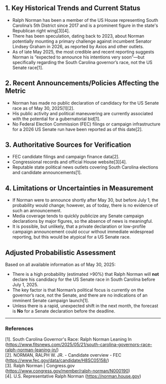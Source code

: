 ## 1. Key Historical Trends and Current Status

- Ralph Norman has been a member of the US House representing South Carolina’s 5th District since 2017 and is a prominent figure in the state's Republican right wing[3][4].
- There has been speculation, dating back to 2023, about Norman potentially mounting a primary challenge against incumbent Senator Lindsey Graham in 2026, as reported by Axios and other outlets.
- As of late May 2025, the most credible and recent reporting suggests Norman is “expected to announce his intentions very soon”—but specifically regarding the South Carolina governor’s race, not the US Senate race[1].

## 2. Recent Announcements/Policies Affecting the Metric

- Norman has made no public declaration of candidacy for the US Senate race as of May 30, 2025[1][2].
- His public activity and political maneuvering are currently associated with the potential for a gubernatorial bid[1].
- No Federal Election Commission (FEC) filings or campaign infrastructure for a 2026 US Senate run have been reported as of this date[2].

## 3. Authoritative Sources for Verification

- FEC candidate filings and campaign finance data[2].
- Congressional records and official House website[3][4].
- Reputable state political news outlets covering South Carolina elections and candidate announcements[1].

## 4. Limitations or Uncertainties in Measurement

- If Norman were to announce shortly after May 30, but before July 1, the probability would change; however, as of today, there is no evidence of such an announcement.
- Media coverage tends to quickly publicize any Senate campaign declarations by major figures, so the absence of news is meaningful.
- It is possible, but unlikely, that a private declaration or low-profile campaign announcement could occur without immediate widespread reporting, but this would be atypical for a US Senate race.

## Adjusted Probabilistic Assessment

Based on all available information as of May 30, 2025:
- There is a high probability (estimated >90%) that Ralph Norman will **not** declare his candidacy for the US Senate race in South Carolina before July 1, 2025.
- The key factor is that Norman’s political focus is currently on the governor’s race, not the Senate, and there are no indications of an imminent Senate campaign launch[1].
- Unless there is a rapid, unexpected shift in the next month, the forecast is **No** for a Senate declaration before the deadline.

---

### References

[1]. South Carolina Governor's Race: Ralph Norman Leaning In (https://www.fitsnews.com/2025/05/21/south-carolina-governors-race-ralph-norman-leaning-in/)  
[2]. NORMAN, RALPH W. JR. - Candidate overview - FEC (https://www.fec.gov/data/candidate/H8SC05158/)  
[3]. Ralph Norman | Congress.gov (https://www.congress.gov/member/ralph-norman/N000190)  
[4]. U.S. Representative Ralph Norman (https://norman.house.gov)